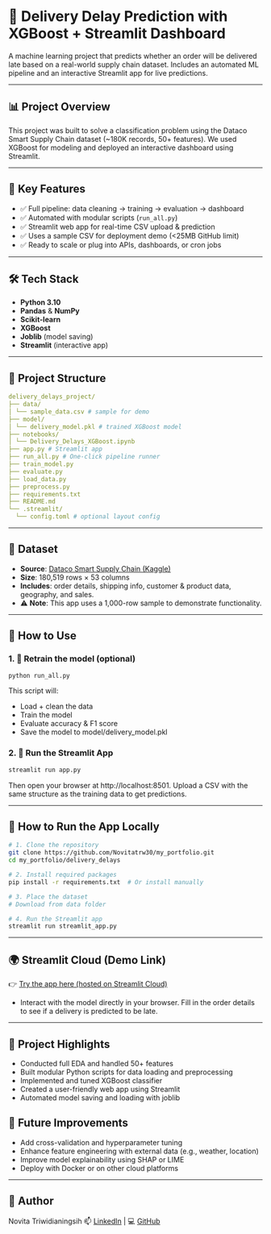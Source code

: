 # 🚚 Delivery Delay Prediction with XGBoost + Streamlit Dashboard

A machine learning project that predicts whether an order will be delivered late based on a real-world supply chain dataset. Includes an automated ML pipeline and an interactive Streamlit app for live predictions.

---

## 📊 Project Overview

This project was built to solve a classification problem using the Dataco Smart Supply Chain dataset (~180K records, 50+ features). We used XGBoost for modeling and deployed an interactive dashboard using Streamlit.

---

## 🧠 Key Features

- ✅ Full pipeline: data cleaning → training → evaluation → dashboard
- ✅ Automated with modular scripts (`run_all.py`)
- ✅ Streamlit web app for real-time CSV upload & prediction
- ✅ Uses a sample CSV for deployment demo (<25MB GitHub limit)
- ✅ Ready to scale or plug into APIs, dashboards, or cron jobs

---

## 🛠️ Tech Stack

- **Python 3.10**
- **Pandas** & **NumPy**
- **Scikit-learn**
- **XGBoost**
- **Joblib** (model saving)
- **Streamlit** (interactive app)

---

## 📁 Project Structure
```yaml
delivery_delays_project/
├── data/
│ └── sample_data.csv # sample for demo
├── model/
│ └── delivery_model.pkl # trained XGBoost model
├── notebooks/
│ └── Delivery_Delays_XGBoost.ipynb
├── app.py # Streamlit app
├── run_all.py # One-click pipeline runner
├── train_model.py
├── evaluate.py
├── load_data.py
├── preprocess.py
├── requirements.txt
├── README.md
└── .streamlit/
  └── config.toml # optional layout config
```
---

## 📁 Dataset

- **Source**: [Dataco Smart Supply Chain (Kaggle)](https://www.kaggle.com/datasets/shashwatwork/dataco-smart-supply-chain-for-big-data-analysis)  
- **Size**: 180,519 rows × 53 columns  
- **Includes**: order details, shipping info, customer & product data, geography, and sales.
- ⚠️ **Note**: This app uses a 1,000-row sample to demonstrate functionality.

---

## 🧠 How to Use

### 1. 🔁 Retrain the model (optional)

```python
python run_all.py
```

This script will:
- Load + clean the data
- Train the model
- Evaluate accuracy & F1 score
- Save the model to model/delivery_model.pkl

### 2. 🎯 Run the Streamlit App

```python
streamlit run app.py
```

Then open your browser at http://localhost:8501.
Upload a CSV with the same structure as the training data to get predictions.

---

## 🚀 How to Run the App Locally

```bash
# 1. Clone the repository
git clone https://github.com/Novitatrw30/my_portfolio.git
cd my_portfolio/delivery_delays

# 2. Install required packages
pip install -r requirements.txt  # Or install manually

# 3. Place the dataset
# Download from data folder

# 4. Run the Streamlit app
streamlit run streamlit_app.py
```
---

## 🌍 Streamlit Cloud (Demo Link)
👉 [Try the app here (hosted on Streamlit Cloud)](https://late-delivery-risk.streamlit.app/)
- Interact with the model directly in your browser. Fill in the order details to see if a delivery is predicted to be late.

---

## 📌 Project Highlights
- Conducted full EDA and handled 50+ features
- Built modular Python scripts for data loading and preprocessing
- Implemented and tuned XGBoost classifier
- Created a user-friendly web app using Streamlit
- Automated model saving and loading with joblib

## 🔄 Future Improvements
- Add cross-validation and hyperparameter tuning
- Enhance feature engineering with external data (e.g., weather, location)
- Improve model explainability using SHAP or LIME
- Deploy with Docker or on other cloud platforms

---

## 📌 Author
Novita Triwidianingsih
📫 [LinkedIn](https://www.linkedin.com/in/novitatrw94/) | 💻 [GitHub](https://github.com/Novitatrw30/my_portfolio/)
